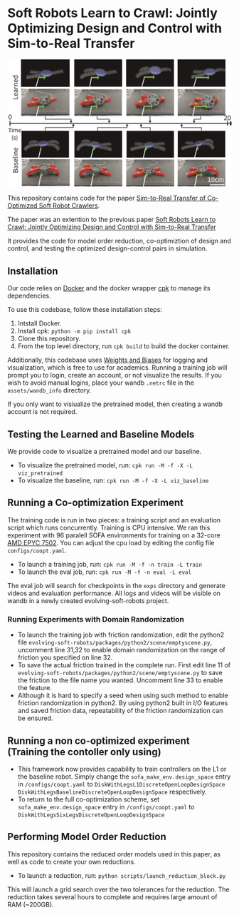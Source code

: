 # Soft Robots Learn to Crawl: Jointly Optimizing Design and Control with Sim-to-Real Transfer

![](frames.png)

This repository contains code for the paper [Sim-to-Real Transfer of Co-Optimized Soft Robot Crawlers]().

The paper was an extention to the previous paper [Soft Robots Learn to Crawl: Jointly Optimizing Design and Control with Sim-to-Real Transfer](https://arxiv.org/abs/2202.04575)

It provides the code for model order reduction, co-optimiztion of design and control, and testing the optimized design-control pairs in simulation.


## Installation

Our code relies on [Docker](https://www.docker.com/get-started) and the docker wrapper [cpk](https://github.com/afdaniele/cpk) to manage its dependencies.

To use this codebase, follow these installation steps:

1. Intstall Docker.
2. Install cpk: `python -m pip install cpk`
3. Clone this repository.
4. From the top level directory, run `cpk build` to build the docker container.

Additionally, this codebase uses [Weights and Biases](https://wandb.ai/site) for logging and visualization, which is free to use for academics.
Running a training job will prompt you to login, create an account, or not visualize the results.
If you wish to avoid manual logins, place your wandb `.netrc` file in the `assets/wandb_info` directory.

If you only want to visiualize the pretrained model, then creating a wandb account is not required.

## Testing the Learned and Baseline Models

We provide code to visualize a pretrained model and our baseline.

- To visualize the pretrained model, run: `cpk run -M -f -X -L viz_pretrained`
- To visualize the baseline, run: `cpk run -M -f -X -L viz_baseline`

## Running a Co-optimization Experiment

The training code is run in two pieces: a training script and an evaluation script which runs concurrently.
Training is CPU intensive. We ran this experiment with 96 paralell SOFA environments for training on a 32-core [AMD EPYC 7502](https://www.amd.com/en/products/cpu/amd-epyc-7502).
You can adjust the cpu load by editing the config file `configs/coopt.yaml`.

- To launch a training job, run: `cpk run -M -f -n train -L train`
- To launch the eval job, run: `cpk run -M -f -n eval -L eval`

The eval job will search for checkpoints in the `exps` directory and generate videos and evaluation performance.
All logs and videos will be visible on wandb in a newly created evolving-soft-robots project.

### Running Experiments with Domain Randomization

- To launch the training job with friction randomization, edit the python2 file `evolving-soft-robots/packages/python2/scene/emptyscene.py`, uncomment line 31,32 to enable domain randomization on the range of friction you specified on line 32.
- To save the actual friction trained in the complete run. First edit line 11 of `evolving-soft-robots/packages/python2/scene/emptyscene.py` to save the friction to the file name you wanted. Uncomment line 33 to enable the feature.
- Although it is hard to specify a seed when using such method to enable friction randomization in python2. By using python2 built in I/O features and saved friction data, repeatability of the friction randomization can be ensured.
## Running a non co-optimized experiment (Training the contoller only using)

-  This framework now provides capability to train controllers on the L1 or the baseline robot. Simply change the `sofa_make_env.design_space` entry in `/configs/coopt.yaml` to `DiskWithLegsL1DiscreteOpenLoopDesignSpace` `DiskWithLegsBaselineDiscreteOpenLoopDesignSpace` respectively. 
-  To return to the full co-optimization scheme, set `sofa_make_env.design_space` entry in `/configs/coopt.yaml` to `DiskWithLegsSixLegsDiscreteOpenLoopDesignSpace`
## Performing Model Order Reduction

This repository contains the reduced order models used in this paper, as well as code to create your own reductions.

- To launch a reduction, run: `python scripts/launch_reduction_block.py`

This will launch a grid search over the two tolerances for the reduction.
The reduction takes several hours to complete and requires large amount of RAM (~200GB).
